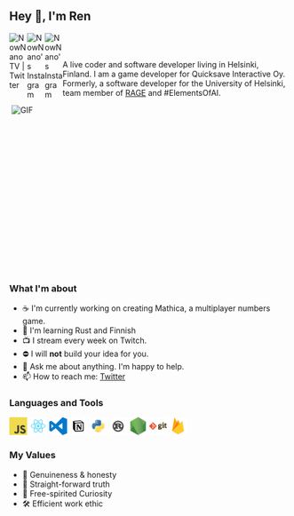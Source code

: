 ## Hey 👋, I'm Ren

<a href="https://twitter.com/NowNanoTV">
  <img align="left" alt="NowNanoTV | Twitter" width="32px" src="https://cdn.jsdelivr.net/npm/simple-icons@v3/icons/twitter.svg" />
</a>
<a href="https://www.instagram.com/NowNano/">
  <img align="left" alt="NowNano's Instagram" width="32px" src="https://cdn.jsdelivr.net/npm/simple-icons@v3/icons/instagram.svg" />
</a>
<a href="https://www.twitch.tv/NowNano/">
  <img align="left" alt="NowNano's Instagram" width="32px" src="https://cdn.jsdelivr.net/npm/simple-icons@v3/icons/twitch.svg" />
</a>

<br /><br />

A live coder and software developer living in Helsinki, Finland. 
I am a game developer for Quicksave Interactive Oy.
Formerly, a software developer for the University of Helsinki, team member of [RAGE](https://www.helsinki.fi/en/researchgroups/data-driven-education) and #ElementsOfAI.

<img align="right" alt="GIF" src="https://media.giphy.com/media/FqdGGgugkC4Xm/giphy.gif" width="500" height="320" />

### What I'm about

- ☕ I'm currently working on creating Mathica, a multiplayer numbers game.
- 📖 I'm learning Rust and Finnish
- 📺 I stream every week on Twitch.
- ⛔ I will **not** build your idea for you.
- 💬 Ask me about anything. I'm happy to help.
- 📫 How to reach me: [Twitter](https://twitter.com/NowNanoTV)

### Languages and Tools

<code><img height="32" src="https://raw.githubusercontent.com/Technopathic/Technopathic/main/public/readme-images/javascript.png"></code>
<code><img height="32" src="https://raw.githubusercontent.com/Technopathic/Technopathic/main/public/readme-images/react.png"></code>
<code><img height="32" src="https://raw.githubusercontent.com/Technopathic/Technopathic/main/public/readme-images/visual-studio-code.png"></code>
<code><img height="32" src="https://raw.githubusercontent.com/Technopathic/Technopathic/main/public/readme-images/notion.png"></code>
<code><img height="32" src="https://raw.githubusercontent.com/Technopathic/Technopathic/main/public/readme-images/python.png"></code>
<code><img height="32" src="https://raw.githubusercontent.com/Technopathic/Technopathic/main/public/readme-images/rust.png"></code>
<code><img height="32" src="https://raw.githubusercontent.com/Technopathic/Technopathic/main/public/readme-images/nodejs.png"></code>
<code><img height="32" src="https://raw.githubusercontent.com/Technopathic/Technopathic/main/public/readme-images/git.png"></code>
<code><img height="32" src="https://raw.githubusercontent.com/Technopathic/Technopathic/main/public/readme-images/firebase.png"></code>

### My Values
- 🌺 Genuineness & honesty
- 🐲 Straight-forward truth
- 🤖 Free-spirited Curiosity
- 🛠️ Efficient work ethic


